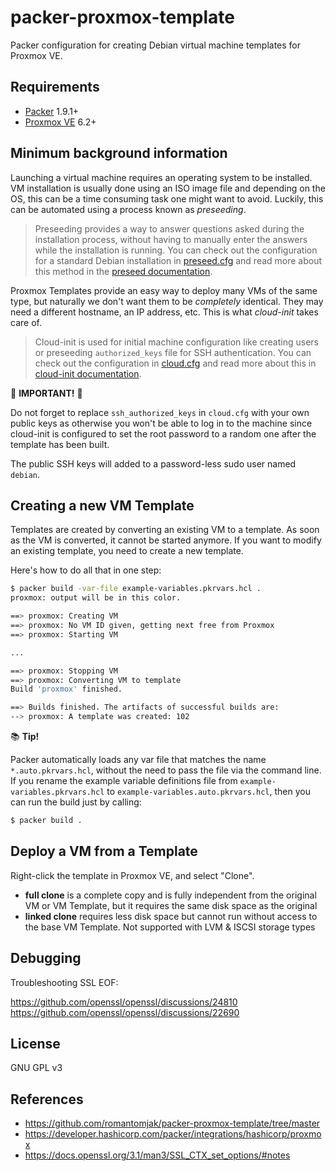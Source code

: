 # packer-proxmox-template

Packer configuration for creating Debian virtual machine templates for Proxmox VE.

## Requirements

- [Packer](https://www.packer.io/downloads) 1.9.1+
- [Proxmox VE](https://www.proxmox.com/en/proxmox-ve) 6.2+

## Minimum background information

Launching a virtual machine requires an operating system to be installed. VM installation is usually done using an ISO image file and depending on the OS, this can be a time consuming task one might want to avoid. Luckily, this can be automated using a process known as _preseeding_.

> Preseeding provides a way to answer questions asked during the installation process, without having to manually enter the answers while the installation is running. You can check out the configuration for a standard Debian installation in [preseed.cfg](preseed.cfg) and read more about this method in the [preseed documentation](https://wiki.debian.org/DebianInstaller/Preseed).

Proxmox Templates provide an easy way to deploy many VMs of the same type, but naturally we don't want them to be _completely_ identical. They may need a different hostname, an IP address, etc. This is what _cloud-init_ takes care of.

> Cloud-init is used for initial machine configuration like creating users or preseeding `authorized_keys` file for SSH authentication. You can check out the configuration in [cloud.cfg](cloud.cfg) and read more about this in [cloud-init documentation](https://cloudinit.readthedocs.io/en/latest/).

:rotating_light: **IMPORTANT!** :rotating_light:

Do not forget to replace `ssh_authorized_keys` in `cloud.cfg` with your own public keys as otherwise you won't be able to log in to the machine since cloud-init is configured to set the root password to a random one after the template has been built.

The public SSH keys will added to a password-less sudo user named `debian`.

## Creating a new VM Template

Templates are created by converting an existing VM to a template. As soon as the VM is converted, it cannot be started anymore. If you want to modify an existing template, you need to create a new template.

Here's how to do all that in one step:

```sh
$ packer build -var-file example-variables.pkrvars.hcl .
proxmox: output will be in this color.

==> proxmox: Creating VM
==> proxmox: No VM ID given, getting next free from Proxmox
==> proxmox: Starting VM

...

==> proxmox: Stopping VM
==> proxmox: Converting VM to template
Build 'proxmox' finished.

==> Builds finished. The artifacts of successful builds are:
--> proxmox: A template was created: 102
```

:books: **Tip!**

Packer automatically loads any var file that matches the name `*.auto.pkrvars.hcl`, without the need to pass the file via the command line. If you rename the example variable definitions file from `example-variables.pkrvars.hcl` to `example-variables.auto.pkrvars.hcl`, then you can run the build just by calling:

```sh
$ packer build .
```

## Deploy a VM from a Template

Right-click the template in Proxmox VE, and select "Clone".

- **full clone** is a complete copy and is fully independent from the original VM or VM Template, but it requires the same disk space as the original
- **linked clone** requires less disk space but cannot run without access to the base VM Template. Not supported with LVM & ISCSI storage types

## Debugging

Troubleshooting SSL EOF:

https://github.com/openssl/openssl/discussions/24810
https://github.com/openssl/openssl/discussions/22690

## License

GNU GPL v3

## References

* https://github.com/romantomjak/packer-proxmox-template/tree/master
* https://developer.hashicorp.com/packer/integrations/hashicorp/proxmox
* https://docs.openssl.org/3.1/man3/SSL_CTX_set_options/#notes
